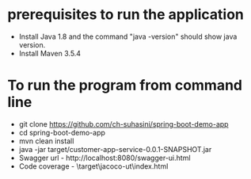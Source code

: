 # prerequisites to run the application
* Install Java 1.8 and the command "java -version" should show java version.
* Install Maven 3.5.4

# To run the program from command line
* git clone https://github.com/ch-suhasini/spring-boot-demo-app
* cd spring-boot-demo-app
* mvn clean install
* java -jar  target/customer-app-service-0.0.1-SNAPSHOT.jar
* Swagger url - http://localhost:8080/swagger-ui.html
* Code coverage - \target\jacoco-ut\index.html


